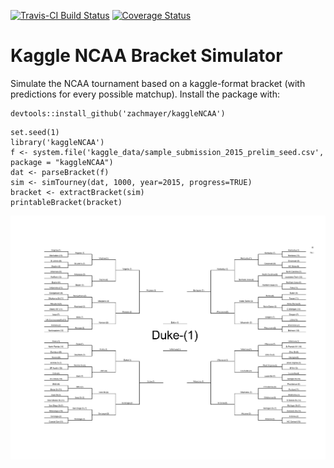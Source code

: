 <!-- README.md is generated from README.Rmd. Please edit that file -->

[![Travis-CI Build Status](https://travis-ci.org/zachmayer/kaggleNCAA.png?branch=master)](https://travis-ci.org/zachmayer/kaggleNCAA) [![Coverage Status](https://coveralls.io/repos/zachmayer/kaggleNCAA/badge.svg?branch=master)](https://coveralls.io/r/zachmayer/kaggleNCAA?branch=master)

Kaggle NCAA Bracket Simulator
=============================

Simulate the NCAA tournament based on a kaggle-format bracket (with predictions for every possible matchup). Install the package with:

``` {.r}
devtools::install_github('zachmayer/kaggleNCAA')
```

``` {.r}
set.seed(1)
library('kaggleNCAA')
f <- system.file('kaggle_data/sample_submission_2015_prelim_seed.csv', package = "kaggleNCAA")
dat <- parseBracket(f)
sim <- simTourney(dat, 1000, year=2015, progress=TRUE)
bracket <- extractBracket(sim)
printableBracket(bracket)
```

![](README-bracket-1.png)
